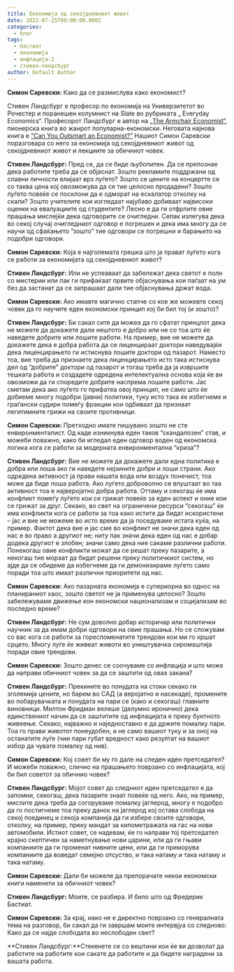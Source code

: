 ```yaml
---
title: Економија од секојдневниот живот
date: 2022-07-25T00:00:00.000Z
categories:
  - блог
tags:
  - бастиат
  - економија
  - инфлација-2
  - стивен-ландсбург
author: Default Author
---
```


**Симон Саревски:** Како да се размислува како економист?

Стивен Ландсбург е професор по економија на Универзитетот во Рочестер и поранешен колумнист на Slate во рубриката „ Everyday Economics“. Професорот Ландсбург е автор на [„The Armchair Economist“](https://www.amazon.com/Armchair-Economist-Economics-Everyday-Life/dp/1451651732), пионерска книга во жанрот популарнa-економски. Неговата најнова книга е [“Can You Outsmart an Economist?”](https://www.amazon.com/Can-You-Outsmart-Economist-Puzzles-ebook/dp/B0795DRM3L#:~:text=Steven%20Landsburg%2C%20acclaimed%20author%20of,subject's%20key%20concepts%20and%20pitfalls.) Нашиот Симон Саревски поразговара со него за eкономија од секојдневниот живот од секојдневниот живот и лекциите за обичниот човек.

**Стивен Ландсбург:** Пред се, да се биде љубопитен. Да се препознае дека работите треба да се објаснат. Зошто рекламите поддржани од славни личности влијаат врз луѓето? Зошто се цените на концертте се со таква цена кој овозможува да се тие целосно продадени? Зошто луѓето повеќе се посклони да е одморат на ескалатор отколку на скали? Зошто учителите кои изгледаат најубаво добиваат највисоки оценки на евалуациите од студентите? Лесно е да ги отфрлите овие прашања мислејќи дека одговорите се очигледни. Сепак излегува дека во секој случај очигледниот одговор е погрешен и дека има многу да се научи од сфаќањето “зошто” тие одговори се погрешни и барањето на подобри одговори.

**Симон Саревски:** Која е најголемата грешка што ја прават луѓето кога се работи за економијата од секојдневниот живот?

**Стивен Ландсбург:** Или не успеаваат да забележат дека светот е полн со мистерии или пак ги прифаќаат првите објаснувања кои паѓаат на ум без да застанат да се запрашаат дали тие објаснувања држат вода.

**Симон Саревски:** Ако имавте магично стапче со кое же можевте секој човек да го научите еден економски принцип кој би бил тој (и зошто)?

**Стивен Ландсбург:** Би сакал сите да можеа да го сфатат принцпот дека не можете да докажете дали нештото е добро или не со тоа што ќе наведете добрите или лошите работи. На пример, вие не можете да докажете дека е добра работа да се лиценцираат доктори наведувајќи дека лиценцирањето ги истиснува лошите доктори од пазарот. Наместо тоа, вие треба да признаете дека лиценцирањето исто така истиснува дел од “добрите” доктори од пазарот и тогаш треба да ја извршите тешката работа и создадете одредена интелектуална основа која ќе ви овозможи да ги споредите добрите наспрема лошите работи. Јас сметам дека ако луѓето го прифатеа овој принцип, не само што ќе добиеме многу подобри (јавни) политики, туку исто така ќе избегнеме и граѓански судири помеѓу фракции кои одбиваат да признаат легитимните грижи на своите противници.

**Симон Саревски:** Претходно имате пишувано зошто не сте енвиронменталист. Од каде изникнува еден таков “скандалозен” став, и можеби поважно, како би игледал еден одговор воден од економска логика кога се работи за модерната енвиронментална “криза”?

**Стивен Ландсбург:** Вие не можете да докажете дали една политика е добра или лоша ако ги наведете нејзините добри и лоши страни. Ако одредена активност ја прави нашата вода или воздух понечист, тоа може да биде лоша работа. Ако луѓето доброволно се впуштаат во таа активност тоа е најверојатно добра работа. Оттаму и секогаш ќе има конфликт помеѓу луѓето кои се грижат повеќе за еден аспект и оние кои се грижат за друг. Секако, во свет на ограничени ресурси “секогаш” ќе има конфликти кога се работи за тоа како истите да бидат искористени – јас и вие не можеме во исто време да ја поседуваме истата куќа, на пример. Фактот дека вие и јас сме во конфликт не значи дека еден од нас е во право а другиот не; ниту пак значи дека еден од нас е добар додека другиот е злобен; значи само дека ние сакаме различни работи. Понекогаш овие конфликти можат да се решат преку пазарите, а некогаш тие мораат да бидат решени преку политичкиот систем, но ајде да се обидеме да избегнеме да ги демонизираме луѓето само поради тоа што имаат различни приоритети од нас.

**Симон Саревски:** Ако пазарната економија е супериорна во однос на планираниот хаос, зошто светот не ја применува целосно? Зошто забележуваме движење кон економски национализам и социјализам во последно време?

**Стивен Ландсбург:** Не сум доволно добар историчар или политички научник за да имам добри одговори на овие прашања. Но се сложувам со вас кога се работи за гореспоменатите трендови кои ми го кршат срцето. Многу луѓе ќе живеат животи во уништувачка сиромаштија поради овие трендови.

**Симон Саревски:** Зошто денес се соочуваме со инфлација и што може да направи обичниот човек за да се заштити од оваа закана?

**Стивен Ландсбург:** Прекините во понудата на стоки секако ги зголемија цените, но барем во САД (а веројатно и насекаде), промените во побарувачката и понудата на пари се (како и секогаш) главните виновници. Милтон Фридман велеше (делумно иронично) дека единствениот начин да се заштитите од инфлацијата е преку бунтното живеење. Секако, најважно и наједноставно е да држите помалку пари. Тоа го прави животот понеудобен, и не само вашиот туку и за оној на останатите луѓе (чии пари губат вредност како резултат на вашиот избор да чувате помалку од нив).

**Симон Саревски:** Кој совет би му го дале на следен иден претседател? И можеби поважно, слично на прашањето поврзано со инфлацијата, кој  би бил советот за обичнио човек?

**Стивен Ландсбург:** Мојот совет до следниот иден претседател е да запомни, секогаш, дека пазарите знаат повеќе од него. Ако, на пример, мислите дека треба да согоруваме помалку јаглерод, многу е подобро да го постигнеме тоа преку данок на јаглерод кој остава слобода на секој поединец и секоја компанија да ги избере своите одговори, отколку, на пример, преку мандат за километражата на гас на нови автомобили. Истиот совет, се надевам, ќе го направи тој претседател крајно скептичен за наметнување нови царини, или да ги гњави компаниите да ги променат нивните цени, или да ги приморува компаниите да воведат семејно отсуство, и така натаму и така натаму и така натаму.

**Симон Саревски:** Дали би можеле да препорачате некои економски книги наменети за обичниот човек?

**Стивен Ландсбург:** Моите, се разбира. И било што од Фредерик Бастиат.

**Симон Саревски:** За крај, иако не е директно поврзано со генералната тема на разговор, би сакал да ги завршам моите интервјуа со следново: Како да се најде слободата во неслободен свет?

**Стивен Ландсбург:**Стекенете се со вештини кои ќе ви дозволат да работите на работите кои сакате да работите и да бидете наградени за вашата работа.
